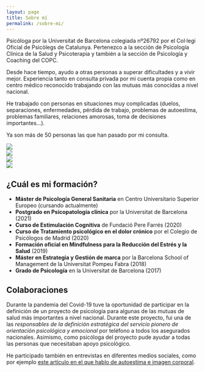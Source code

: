 ```yaml
---
layout: page
title: Sobre mí
permalink: /sobre-mi/
---
```


Psicóloga por la Universitat de Barcelona colegiada nº26792 por el Col·legi Oficial de Psicòlegs de Catalunya. Pertenezco a la sección de Psicología Clínica de la Salud y Psicoterapia y también a la sección de Psicología y Coaching del COPC.

Desde hace tiempo, ayudo a otras personas a superar dificultades y a vivir mejor. Experiencia tanto en consulta privada por mi cuenta propia como en centro médico reconocido trabajando con las mutuas más conocidas a nivel nacional.

He trabajado con personas en situaciones muy complicadas (duelos, separaciones, enfermedades, pérdida de trabajo, problemas de autoestima, problemas familiares, relaciones amorosas, toma de decisiones importantes...).

Ya son más de 50 personas las que han pasado por mi consulta.

<div class="carousel" data-flickity='{ "wrapAround": true, "autoPlay": true }'>
  <div class="carousel-cell"><img src="{{ site.baseurl }}/images/despacho.jpg" /></div>
  <div class="carousel-cell"><img src="{{ site.baseurl }}/images/5ec741eb-e9db-4797-a6ad-055d89de5e2a.jpg" /></div>
  <div class="carousel-cell"><img src="{{ site.baseurl }}/images/img_20210411_165255.jpg" /></div>
  <div class="carousel-cell"><img src="{{ site.baseurl }}/images/IMG_5496.jpg" /></div>
</div>

## ¿Cuál es mi formación?

- **Máster de Psicología General Sanitaria** en Centro Universitario Superior Europeo (cursando actualmente)
- **Postgrado en Psicopatología clínica** por la Universitat de Barcelona (2021)
- **Curso de Estimulación Cognitiva** de Fundació Pere Farrés (2020)
- **Curso de Tratamiento psicológico en el dolor crónico** por el Colegio de Psicólogos de Madrid (2020)
- **Formación oficial en Mindfulness para la Reducción del Estrés y la Salud** (2019)
- **Máster en Estrategia y Gestión de marca** por la Barcelona School of Management de la Universitat Pompeu Fabra (2018)
- **Grado de Psicología** en la Universitat de Barcelona (2017)

## Colaboraciones

Durante la pandemia del Covid-19 tuve la oportunidad de participar en la definición de un proyecto de psicología para algunas de las mutuas de salud más importantes a nivel nacional. Durante este proyecto, fui una de las _responsables de la definición estratégica del servicio pionero de orientación psicológica y emocional_ por teléfono a todos los asegurados nacionales. Asimismo, como psicóloga del proyecto pude ayudar a todas las personas que necesitaban apoyo psicológico.

He participado también en entrevistas en diferentes medios sociales, como por ejemplo [este artículo en el que hablo de autoestima e imagen corporal](https://www.esteticainfo.com/complejos-yo-liberate-y-encuentra-tu-felicidad/).
